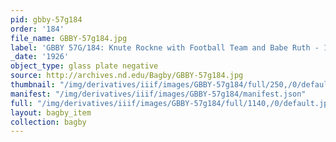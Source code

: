 ```yaml
---
pid: gbby-57g184
order: '184'
file_name: GBBY-57g184.jpg
label: 'GBBY 57G/184: Knute Rockne with Football Team and Babe Ruth - 1926'
_date: '1926'
object_type: glass plate negative
source: http://archives.nd.edu/Bagby/GBBY-57g184.jpg
thumbnail: "/img/derivatives/iiif/images/GBBY-57g184/full/250,/0/default.jpg"
manifest: "/img/derivatives/iiif/images/GBBY-57g184/manifest.json"
full: "/img/derivatives/iiif/images/GBBY-57g184/full/1140,/0/default.jpg"
layout: bagby_item
collection: bagby
---
```

